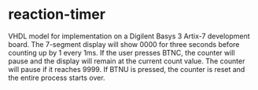 # reaction-timer
VHDL model for implementation on a Digilent Basys 3 Artix-7 development board. The 7-segment display will show 0000 for three seconds before counting up by 1 every 1ms. If the user presses BTNC, the counter will pause and the display will remain at the current count value. The counter will pause if it reaches 9999. If BTNU is pressed, the counter is reset and the entire process starts over.
